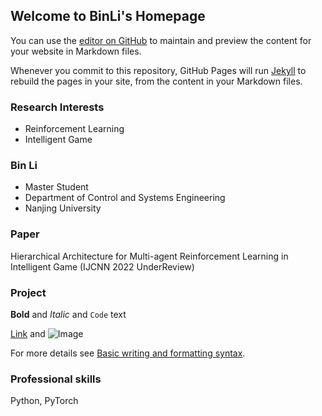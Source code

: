 ## Welcome to BinLi's Homepage

You can use the [editor on GitHub](https://github.com/binlinju/binli.github.io/edit/gh-pages/index.md) to maintain and preview the content for your website in Markdown files.

Whenever you commit to this repository, GitHub Pages will run [Jekyll](https://jekyllrb.com/) to rebuild the pages in your site, from the content in your Markdown files.

### Research Interests
- Reinforcement Learning
- Intelligent Game

### Bin Li
- Master Student
- Department of Control and Systems Engineering
- Nanjing University

### Paper
Hierarchical Architecture for Multi-agent Reinforcement Learning in Intelligent Game (IJCNN 2022 UnderReview)
### Project

**Bold** and _Italic_ and `Code` text

[Link](url) and ![Image](src)

For more details see [Basic writing and formatting syntax](https://docs.github.com/en/github/writing-on-github/getting-started-with-writing-and-formatting-on-github/basic-writing-and-formatting-syntax).

### Professional skills
Python, PyTorch
